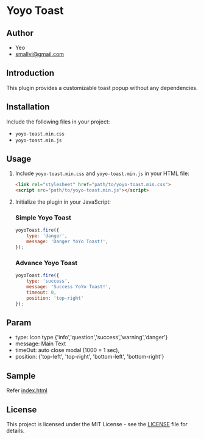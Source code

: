 # Yoyo Toast

## Author
- Yeo
- smallvi@gmail.com

## Introduction

This plugin provides a customizable toast popup without any dependencies.

## Installation

Include the following files in your project:

- `yoyo-toast.min.css`
- `yoyo-toast.min.js`

## Usage

1. Include `yoyo-toast.min.css` and `yoyo-toast.min.js` in your HTML file:

   ```html
   <link rel="stylesheet" href="path/to/yoyo-toast.min.css">
   <script src="path/to/yoyo-toast.min.js"></script>
   ```

2. Initialize the plugin in your JavaScript:
    
    ### Simple Yoyo Toast

    ```javascript
    yoyoToast.fire({
        type: 'danger',
        message: 'Danger YoYo Toast!',
    });
    ```
    
    ### Advance Yoyo Toast

    ```javascript
    yoyoToast.fire({
        type: 'success',
        message: 'Success YoYo Toast!',
        timeout: 0,
        position: 'top-right'
    });
    ```

## Param

- type: Icon type {'info','question','success','warning','danger'}
- message: Main Text
- timeOut: auto close modal (1000 = 1 sec),
- position: {'top-left', 'top-right', 'bottom-left', 'bottom-right'}

## Sample

Refer [index.html](index.html)

## License

This project is licensed under the MIT License - see the [LICENSE](LICENSE) file for details.